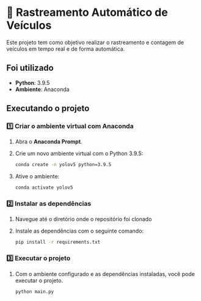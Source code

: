 # 🚗 Rastreamento Automático de Veículos

Este projeto tem como objetivo realizar o rastreamento e contagem de veículos em tempo real e de forma automática.

## Foi utilizado

- **Python**: 3.9.5
- **Ambiente**: Anaconda

## Executando o projeto

### 1️⃣ Criar o ambiente virtual com Anaconda

1. Abra o **Anaconda Prompt**.
   
2. Crie um novo ambiente virtual com o Python 3.9.5:

   ```bash
   conda create -n yolov5 python=3.9.5
   ```

3. Ative o ambiente:

   ```bash
   conda activate yolov5
   ```

### 2️⃣ Instalar as dependências

1. Navegue até o diretório onde o repositório foi clonado

2. Instale as dependências com o seguinte comando:

   ```bash
   pip install -r requirements.txt
   ```

### 3️⃣ Executar o projeto

1. Com o ambiente configurado e as dependências instaladas, você pode executar o projeto.

   ```bash
   python main.py
   ```